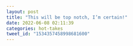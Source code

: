 ```yaml
---
layout: post
title: "This will be top notch, I’m certain!"
date: 2022-06-08 02:11:39
categories: hot-takes
tweet_id: "1534357458998681600"
---
```



<!-- Original tweet: https://twitter.com/i/status/1534357458998681600 -->